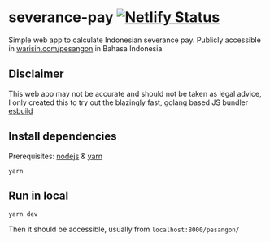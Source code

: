 # severance-pay [![Netlify Status](https://api.netlify.com/api/v1/badges/ed826472-bd14-4f35-a9ec-9a24034b1f52/deploy-status)](https://app.netlify.com/sites/pesangon/deploys)
Simple web app to calculate Indonesian severance pay. Publicly accessible in [warisin.com/pesangon](https://warisin.com/pesangon) in Bahasa Indonesia

## Disclaimer
This web app may not be accurate and should not be taken as legal advice, I only created this to try out the blazingly fast, golang based JS bundler [esbuild](https://github.com/evanw/esbuild)

## Install dependencies
Prerequisites: [nodejs](https://github.com/nodejs) & [yarn](https://github.com/yarnpkg/yarn)
```
yarn
```

## Run in local
```
yarn dev
```
Then it should be accessible, usually from `localhost:8000/pesangon/`
